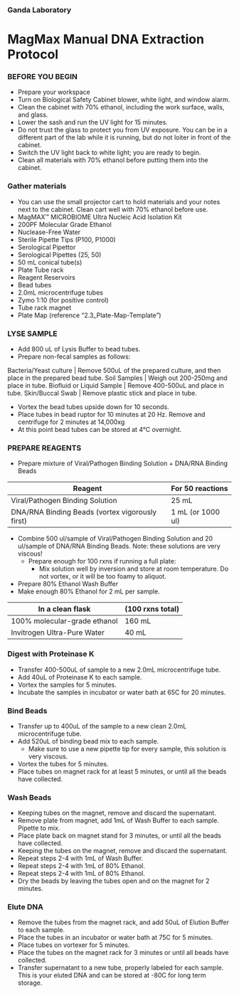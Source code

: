 ### Ganda Laboratory
# MagMax Manual DNA Extraction Protocol
### BEFORE YOU BEGIN										
* Prepare your workspace
* Turn on Biological Safety Cabinet blower, white light, and window alarm.
* Clean the cabinet with 70% ethanol, including the work surface, walls, and glass.
* Lower the sash and run the UV light for 15 minutes.
* Do not trust the glass to protect you from UV exposure. You can be in a different part of the lab while it is running, but do not loiter in front of the cabinet.
* Switch the UV light back to white light; you are ready to begin.
* Clean all materials with 70% ethanol before putting them into the cabinet.
### Gather materials 
* You can use the small projector cart to hold materials and your notes next to the cabinet. Clean cart well with 70% ethanol before use.
* MagMAX™ MICROBIOME Ultra Nucleic Acid Isolation Kit 
* 200PF Molecular Grade Ethanol
* Nuclease-Free Water
* Sterile Pipette Tips (P100, P1000)
* Serological Pipettor
* Serological Pipettes (25, 50)
* 50 mL conical tube(s)
*	Plate Tube rack
*	Reagent Reservoirs 
*	Bead tubes
*	2.0mL microcentrifuge tubes
*	Zymo 1:10 (for positive control)
*	Tube rack magnet
*	Plate Map (reference “2.3_Plate-Map-Template”)
### LYSE SAMPLE											
* Add 800 uL of Lysis Buffer to bead tubes.
* Prepare non-fecal samples as follows: 

Bacteria/Yeast culture	| Remove 500uL of the prepared culture, and then place in the prepared bead tube.
Soil Samples | Weigh out 200-250mg and place in tube.
Biofluid or Liquid Sample | Remove 400-500uL and place in tube.
Skin/Buccal Swab | Remove plastic stick and place in tube.

* Vortex the bead tubes upside down for 10 seconds. 
* Place tubes in bead ruptor for 10 minutes at 20 Hz. Remove and centrifuge for 2 minutes at 14,000xg
* At this point bead tubes can be stored at 4°C overnight.

### PREPARE REAGENTS										

*	Prepare mixture of Viral/Pathogen Binding Solution + DNA/RNA Binding Beads

| Reagent | For 50 reactions |
| --- | --- |
| Viral/Pathogen Binding Solution	| 25 mL |
| DNA/RNA Binding Beads (vortex vigorously first)	| 1 mL (or 1000 ul)|
* Combine 500 ul/sample of Viral/Pathogen Binding Solution and 20 ul/sample of DNA/RNA Binding Beads. Note: these solutions are very viscous! 
    * Prepare enough for 100 rxns if running a full plate:
         * Mix solution well by inversion and store at room temperature. Do not vortex, or it will be too foamy to aliquot.  
*	Prepare 80% Ethanol Wash Buffer
  *	Make enough 80% Ethanol for 2 mL per sample.

|In a clean flask | (100 rxns total) |
| --- | --- |
| 100% molecular-grade ethanol | 160 mL |
| Invitrogen Ultra-Pure Water	| 40 mL |
### Digest with Proteinase K
* Transfer 400-500uL of sample to a new 2.0mL microcentrifuge tube.
* Add 40uL of Proteinase K to each sample. 
* Vortex the samples for 5 minutes. 
* Incubate the samples in incubator or water bath at 65C for 20 minutes. 
### Bind Beads
* Transfer up to 400uL of the sample to a new clean 2.0mL microcentrifuge tube. 
*	Add 520uL of binding bead mix to each sample.
      * Make sure to use a new pipette tip for every sample, this solution is very viscous. 
* Vortex the tubes for 5 minutes. 
* Place tubes on magnet rack for at least 5 minutes, or until all the beads have collected. 
### Wash Beads
* Keeping tubes on the magnet, remove and discard the supernatant. 
*	Remove plate from magnet, add 1mL of Wash Buffer to each sample. Pipette to mix. 
*	Place plate back on magnet stand for 3 minutes, or until all the beads have collected. 
*	Keeping the tubes on the magnet, remove and discard the supernatant. 
*	Repeat steps 2-4 with 1mL of Wash Buffer.
*	Repeat steps 2-4 with 1mL of 80% Ethanol.
*	Repeat steps 2-4 with 1mL of 80% Ethanol. 
* Dry the beads by leaving the tubes open and on the magnet for 2 minutes. 
### Elute DNA
* Remove the tubes from the magnet rack, and add 50uL of Elution Buffer to each sample. 
* Place the tubes in an incubator or water bath at 75C for 5 minutes. 
* Place tubes on vortexer for 5 minutes. 
* Place the tubes on the magnet rack for 3 minutes or until all beads have collected. 
* Transfer supernatant to a new tube, properly labeled for each sample. This is your eluted DNA and can be stored at -80C for long term storage. 

